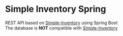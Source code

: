 # Simple Inventory Spring
REST API based on [Simple-Inventory](https://github.com/Axel-1/Simple-Inventory) using Spring Boot  
The database is **NOT** compatible with [Simple-Inventory](https://github.com/Axel-1/Simple-Inventory)